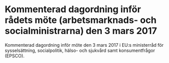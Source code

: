 # Kommenterad dagordning inför rådets möte (arbetsmarknads- och socialministrarna) den 3 mars 2017

Kommenterad dagordning inför möte den 3 mars 2017 i EU:s ministerråd för sysselsättning, socialpolitik, hälso\- och sjukvård samt konsumentfrågor (EPSCO).
